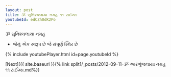 ```yaml
---
layout: post
title: ૐ સુનિશ્ચલાયા નમહ ૧૧ ટાઈમ્સ
youtubeId: edCZh0dK2Po
---
```

 
 
 ૐ સુનિશ્ચલાયા નમહ  
 
 -  જેનું એક સ્વરૂપ છે જે સંપૂર્ણ સ્થિર છે 
 
  
 
  
 
 
 
 
 
 


{% include youtubePlayer.html id=page.youtubeId %}
 
[Next]({{ site.baseurl }}{% link  split1/_posts/2012-09-11-ૐ આરંભુંજલાયા નમહ ૧૧ ટાઈમ્સ.md%})
 

